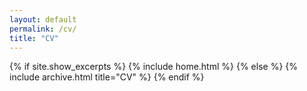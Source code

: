 ```yaml
---
layout: default
permalink: /cv/
title: "CV"
---
```



{% if site.show_excerpts %}
  {% include home.html %}
{% else %}
  {% include archive.html title="CV" %}
{% endif %}

